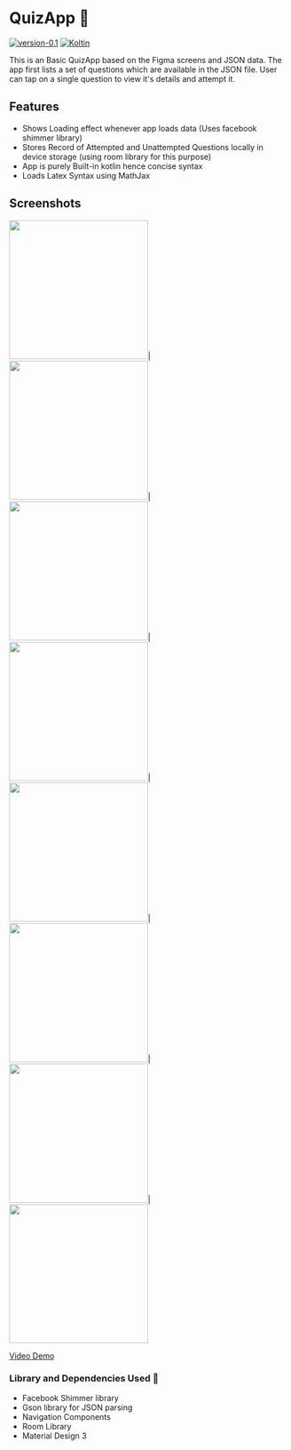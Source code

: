 # QuizApp 🤖

[![version-0.1](https://img.shields.io/badge/version-0.1-green)](https://github.com/Itsydv/QuizApp)
[![Koltin](https://img.shields.io/badge/language-Kotlin-blue)](https://kotlinlang.org)

This is an Basic QuizApp based on the Figma screens and JSON data.
The app first lists a set of questions which are available in the JSON file. User can tap on a single question to view it's details and attempt it.

## Features 
- Shows Loading effect whenever app loads data (Uses facebook shimmer library)
- Stores Record of Attempted and Unattempted Questions locally in device storage (using room library for this purpose)
- App is purely Built-in kotlin hence concise syntax
- Loads Latex Syntax using MathJax

## Screenshots
<img src="./Screenshots/0.png" width="250">|<img src="./Screenshots/1.png" width="250">|<img src="./Screenshots/2.png" width="250">|<img src="./Screenshots/3.png" width="250">|<img src="./Screenshots/4.png" width="250">|<img src="./Screenshots/5.png" width="250">|<img src="./Screenshots/6.png" width="250">|<img src="./Screenshots/7.png" width="250">

[Video Demo](https://photos.app.goo.gl/fQ2PrBrJjyEfgpTW9)

### Library and Dependencies Used 🔗
- Facebook Shimmer library
- Gson library for JSON parsing
- Navigation Components
- Room Library
- Material Design 3
